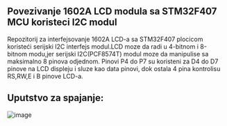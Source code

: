 ## Povezivanje 1602A LCD modula sa STM32F407 MCU koristeci I2C modul
Repozitorij za interfejsovanje 1602A LCD-a sa STM32F407 plocicom koristeći serijski I2C interfejs modul.LCD moze da radi u 4-bitnom i 8-bitnom modu,jer serijski I2C(PCF8574T) modul moze da manipulise sa maksimalno 8 pinova odjednom.
Pinovi P4 do P7 su koristeni za D4 do D7 pinove na LCD displeju i sluze kao data pinovi, dok ostala 4 pina kontrolisu RS,RW,E i B pinove LCD-a.

## Uputstvo za spajanje:
![image](https://github.com/Sciroccon/LCD_I2C/assets/104562710/4fcd932e-2ce6-4331-9ed4-29a61382af50)
